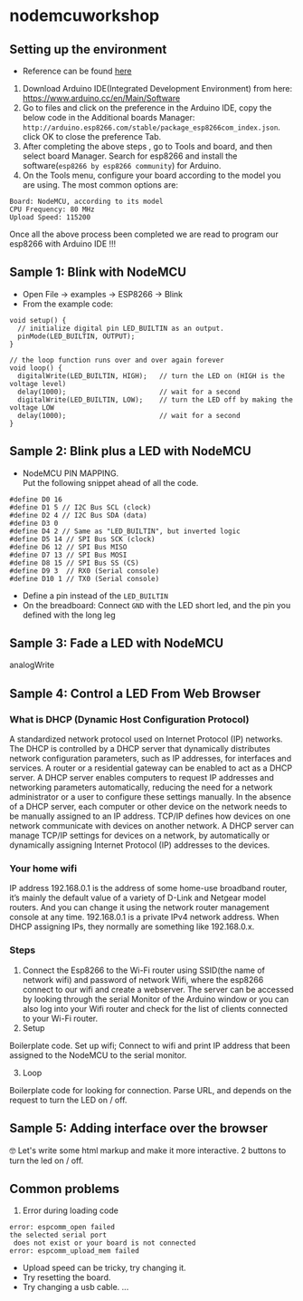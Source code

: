 # nodemcuworkshop


## Setting up the environment
- Reference can be found [here](http://esp8266.github.io/Arduino/versions/2.3.0/doc/installing.html)
1. Download Arduino IDE(Integrated Development Environment) from here:  https://www.arduino.cc/en/Main/Software
2. Go to files and click on the preference in the Arduino IDE, copy the below code in the Additional boards Manager:
`http://arduino.esp8266.com/stable/package_esp8266com_index.json`.   click OK to close the preference Tab.
3. After completing the above steps , go to Tools and board, and then select board Manager. Search for esp8266 and install the software(`esp8266 by esp8266 community`) for Arduino.
4. On the Tools menu, configure your board according to the model you are using. The most common options are:
```
Board: NodeMCU, according to its model
CPU Frequency: 80 MHz
Upload Speed: 115200
```

Once all the above process been completed we are read to program our esp8266 with Arduino IDE !!!

## Sample 1: Blink with NodeMCU
- Open File -> examples -> ESP8266 -> Blink
- From the example code:
```
void setup() {
  // initialize digital pin LED_BUILTIN as an output.
  pinMode(LED_BUILTIN, OUTPUT);
}

// the loop function runs over and over again forever
void loop() {
  digitalWrite(LED_BUILTIN, HIGH);   // turn the LED on (HIGH is the voltage level)
  delay(1000);                       // wait for a second
  digitalWrite(LED_BUILTIN, LOW);    // turn the LED off by making the voltage LOW
  delay(1000);                       // wait for a second
}
```

## Sample 2: Blink plus a LED with NodeMCU
- NodeMCU PIN MAPPING.   
Put the following snippet ahead of all the code.
```
#define D0 16
#define D1 5 // I2C Bus SCL (clock)
#define D2 4 // I2C Bus SDA (data)
#define D3 0
#define D4 2 // Same as "LED_BUILTIN", but inverted logic
#define D5 14 // SPI Bus SCK (clock)
#define D6 12 // SPI Bus MISO
#define D7 13 // SPI Bus MOSI
#define D8 15 // SPI Bus SS (CS)
#define D9 3  // RX0 (Serial console)
#define D10 1 // TX0 (Serial console)
```
- Define a pin instead of the `LED_BUILTIN`
- On the breadboard: Connect `GND` with the LED short led, and the pin you defined with the long leg


## Sample 3: Fade a LED with NodeMCU
analogWrite


## Sample 4: Control a LED From Web Browser
### What is DHCP (Dynamic Host Configuration Protocol)
A standardized network protocol used on Internet Protocol (IP) networks. The DHCP is controlled by a DHCP server that dynamically distributes network configuration parameters, such as IP addresses, for interfaces and services. A router or a residential gateway can be enabled to act as a DHCP server. A DHCP server enables computers to request IP addresses and networking parameters automatically, reducing the need for a network administrator or a user to configure these settings manually. In the absence of a DHCP server, each computer or other device on the network needs to be manually assigned to an IP address.
TCP/IP defines how devices on one network communicate with devices on another network. A DHCP server can manage TCP/IP settings for devices on a network, by automatically or dynamically assigning Internet Protocol (IP) addresses to the devices.

### Your home wifi
IP address 192.168.0.1 is the address of some home-use broadband router, it’s mainly the default value of a variety of D-Link and Netgear model routers. And you can change it using the network router management console at any time. 192.168.0.1 is a private IPv4 network address. When DHCP assigning IPs, they normally are something like 192.168.0.x.

### Steps
1. Connect the Esp8266 to the Wi-Fi router using SSID(the name of network wifi) and password of network Wifi, where the esp8266 connect to our wifi and create a webserver. The server can be accessed by looking through the serial Monitor of the Arduino window or you can also log into your Wifi router and check for the list of clients connected to your Wi-Fi router.
2. Setup

Boilerplate code. Set up wifi; Connect to wifi and print IP address that been assigned to the NodeMCU to the serial monitor.

3. Loop

Boilerplate code for looking for connection.
Parse URL, and depends on the request to turn the LED on / off.


## Sample 5: Adding interface over the browser
🤓
Let's write some html markup and make it more interactive.
2 buttons to turn the led on / off.


## Common problems
1. Error during loading code
```error: cannot access /dev/cu.SLAB_USBtoUART
error: espcomm_open failed
the selected serial port
 does not exist or your board is not connected
error: espcomm_upload_mem failed
```
- Upload speed can be tricky, try changing it.
- Try resetting the board.
- Try changing a usb cable.
...
